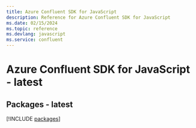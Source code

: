 ```yaml
---
title: Azure Confluent SDK for JavaScript
description: Reference for Azure Confluent SDK for JavaScript
ms.date: 02/15/2024
ms.topic: reference
ms.devlang: javascript
ms.service: confluent
---
```

# Azure Confluent SDK for JavaScript - latest
## Packages - latest
[!INCLUDE [packages](confluent-index.md)]